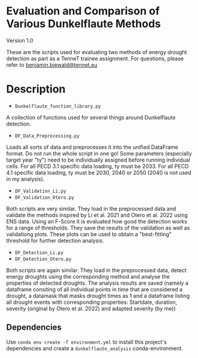 # Evaluation and Comparison of Various Dunkelflaute Methods
Version 1.0

These are the scripts used for evaluating two methods of energy drought detection as part as a TenneT trainee assignment.
For questions, please refer to benjamin.biewald@tennet.eu


# Description

- `Dunkelflaute_function_library.py`

A collection of functions used for several things around Dunkelflaute detection.

- `DF_Data_Preprocessing.py`

Loads all sorts of data and preprocesses it into the unified DataFrame format.
Do not run the whole script in one go! Some parameters (especially target year "ty") need to be individually assigned before running individual cells.
For all PECD 3.1 specific data loading, ty must be 2033.
For all PECD 4.1 specific data loading, ty must be 2030, 2040 or 2050 (2040 is not used in my analysis).

- `DF_Validation_Li.py`
- `DF_Validation_Otero.py`

Both scripts are very similar. They load in the preprocessed data and validate the methods inspired by Li et al. 2021 and Otero et al. 2022 using ENS data.
Using an F-Score it is evaluated how good the detection works for a range of thresholds.
They save the results of the validation as well as validationg plots. These plots can be used to obtain a "best-fitting" threshold for further detection analysis.

- `DF_Detection_Li.py`
- `DF_Detection_Otero.py`

Both scripts are again similar. They load in the preprocessed data, detect energy droughts using the corresponding method and analyse the properties of detected droughts.
The analysis results are saved (namely a dataframe consiting of all individual points in time that are considered a drought, a datamask that masks drought times as 1 and a dataframe listing all drought events with corresponding properties: Startdate, duration, severity (original by Otero et al. 2022) and adapted severity (by me))

## Dependencies

Use ``conda env create -f environment.yml`` to install this project's dependencies and create a ``dunkelflaute_analysis`` conda-environment.